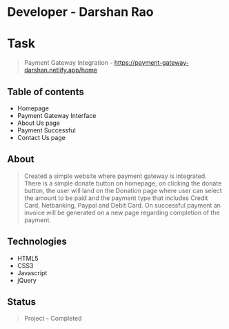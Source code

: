 # Developer - Darshan Rao

# Task
> Payment Gateway Integration - https://payment-gateway-darshan.netlify.app/home

## Table of contents
* Homepage
* Payment Gateway Interface
* About Us page
* Payment Successful
* Contact Us page

## About
> Created a simple website where payment gateway is integrated. There is a simple donate button on homepage, on clicking the donate button, the user will land on the Donation page where user can select the amount to be paid and the payment type that includes Credit Card, Netbanking, Paypal and Debit Card. On successful payment an invoice will be generated on a new page regarding completion of the payment.

## Technologies
* HTML5
* CSS3
* Javascript
* jQuery

## Status
> Project - Completed
